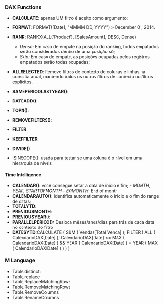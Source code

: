 ### DAX Functions
  - __CALCULATE__: apenas UM filtro é aceito como argumento;
  - __FORMAT__: FORMAT([Date], "MMMM DD, YYYY") >  December 01, 2014.

  - __RANK__: RANKX(ALL('Product'), [SalesAmount], DESC, Dense)
    - _Dense:_ Em caso de empate na posição do ranking, todos empatados serão considerados dentro de uma posição só;
    - _Skip:_ Em caso de empate, as posições ocupadas pelos registros empatados serão todas ocupadas;
  - __ALLSELECTED__: Remove filtros de contexto de colunas e linhas na consulta atual, mantendo todos os outros filtros de contexto ou filtros explícitos. 
 - __SAMEPERIODLASTYEAR()__:
 - __DATEADD()__:
 - __TOPN()__:
 - __REMOVEFILTERS()__:
 - __FILTER__:
 - __KEEPFILTER__
 - __DIVIDE()__
 - ISINSCOPE(): usada para testar se uma coluna é o nível em uma hierarquia de niveis
 #### Time Intelligence
   - __CALENDAR()__: você consegue setar a data de inicio e fim;
    - _MONTH, YEAR, STARTOFMONTH_
    - _EOMONTH_: End of month
  - __CALENDARAUTO()__: Identifica automaticamente o inicio e o fim do range de datas;
  - __TOTALYTD__:
  - __PREVIOUSMONTH__:
  - __PREVIOUSYEAR()__: 
  - __PARALLELPERIOD():__ Desloca mêses/anos/dias para trás de cada data no contexto do filtro
  - __DATESYTD__:CALCULATE (
                  SUM ( Vendas[Total Venda] );
                    FILTER (
                        ALL ( CalendarioDAX[Date] );
                        CalendarioDAX[Date] <= MAX ( CalendarioDAX[Date] )
                            && YEAR ( CalendarioDAX[Date] ) = YEAR ( MAX ( CalendarioDAX[Date] ) )
                    )
                )
 
 ### M Language
  - Table.distinct:
  - Table.replace
  - Table.ReplaceMatchingRows
  - Table.RemoveMatchingRows
  - Table.RemoveColumns
  - Table.RenameColumns
